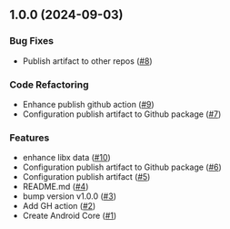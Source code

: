 
<a name="1.0.0"></a>
## 1.0.0 (2024-09-03)

### Bug Fixes

* Publish artifact to other repos ([#8](https://github.com/doananhtuan22111996/android-core/issues/8))

### Code Refactoring

* Enhance publish github action ([#9](https://github.com/doananhtuan22111996/android-core/issues/9))
* Configuration publish artifact to Github package ([#7](https://github.com/doananhtuan22111996/android-core/issues/7))

### Features

* enhance libx data ([#10](https://github.com/doananhtuan22111996/android-core/issues/10))
* Configuration publish artifact to Github package ([#6](https://github.com/doananhtuan22111996/android-core/issues/6))
* Configuration publish artifact ([#5](https://github.com/doananhtuan22111996/android-core/issues/5))
* README.md ([#4](https://github.com/doananhtuan22111996/android-core/issues/4))
* bump version v1.0.0 ([#3](https://github.com/doananhtuan22111996/android-core/issues/3))
* Add GH action ([#2](https://github.com/doananhtuan22111996/android-core/issues/2))
* Create Android Core ([#1](https://github.com/doananhtuan22111996/android-core/issues/1))

